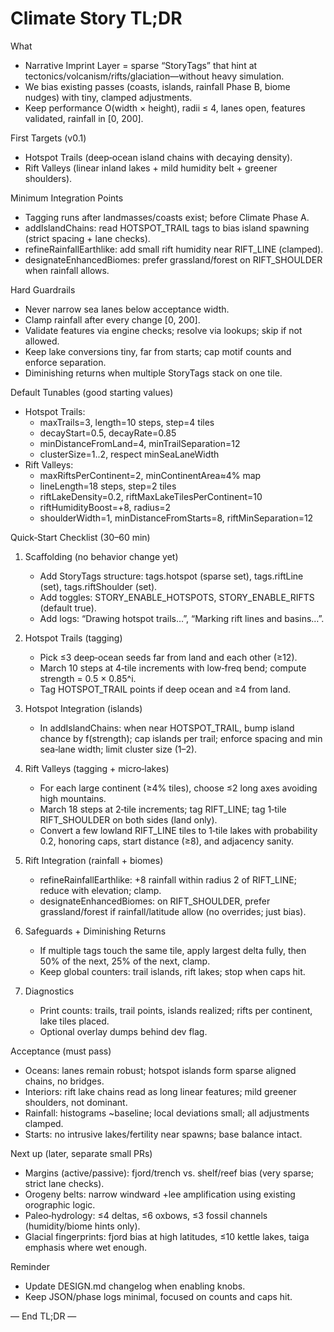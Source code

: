 # Climate Story TL;DR

What
- Narrative Imprint Layer = sparse “StoryTags” that hint at tectonics/volcanism/rifts/glaciation—without heavy simulation.
- We bias existing passes (coasts, islands, rainfall Phase B, biome nudges) with tiny, clamped adjustments.
- Keep performance O(width × height), radii ≤ 4, lanes open, features validated, rainfall in [0, 200].

First Targets (v0.1)
- Hotspot Trails (deep‑ocean island chains with decaying density).
- Rift Valleys (linear inland lakes + mild humidity belt + greener shoulders).

Minimum Integration Points
- Tagging runs after landmasses/coasts exist; before Climate Phase A.
- addIslandChains: read HOTSPOT_TRAIL tags to bias island spawning (strict spacing + lane checks).
- refineRainfallEarthlike: add small rift humidity near RIFT_LINE (clamped).
- designateEnhancedBiomes: prefer grassland/forest on RIFT_SHOULDER when rainfall allows.

Hard Guardrails
- Never narrow sea lanes below acceptance width.
- Clamp rainfall after every change [0, 200].
- Validate features via engine checks; resolve via lookups; skip if not allowed.
- Keep lake conversions tiny, far from starts; cap motif counts and enforce separation.
- Diminishing returns when multiple StoryTags stack on one tile.

Default Tunables (good starting values)
- Hotspot Trails:
  - maxTrails=3, length=10 steps, step=4 tiles
  - decayStart=0.5, decayRate=0.85
  - minDistanceFromLand=4, minTrailSeparation=12
  - clusterSize=1..2, respect minSeaLaneWidth
- Rift Valleys:
  - maxRiftsPerContinent=2, minContinentArea≈4% map
  - lineLength=18 steps, step=2 tiles
  - riftLakeDensity=0.2, riftMaxLakeTilesPerContinent=10
  - riftHumidityBoost=+8, radius=2
  - shoulderWidth=1, minDistanceFromStarts=8, riftMinSeparation=12

Quick‑Start Checklist (30–60 min)
1) Scaffolding (no behavior change yet)
   - Add StoryTags structure: tags.hotspot (sparse set), tags.riftLine (set), tags.riftShoulder (set).
   - Add toggles: STORY_ENABLE_HOTSPOTS, STORY_ENABLE_RIFTS (default true).
   - Add logs: “Drawing hotspot trails…”, “Marking rift lines and basins…”.

2) Hotspot Trails (tagging)
   - Pick ≤3 deep‑ocean seeds far from land and each other (≥12).
   - March 10 steps at 4‑tile increments with low‑freq bend; compute strength = 0.5 × 0.85^i.
   - Tag HOTSPOT_TRAIL points if deep ocean and ≥4 from land.

3) Hotspot Integration (islands)
   - In addIslandChains: when near HOTSPOT_TRAIL, bump island chance by f(strength); cap islands per trail; enforce spacing and min sea‑lane width; limit cluster size (1–2).

4) Rift Valleys (tagging + micro‑lakes)
   - For each large continent (≥4% tiles), choose ≤2 long axes avoiding high mountains.
   - March 18 steps at 2‑tile increments; tag RIFT_LINE; tag 1‑tile RIFT_SHOULDER on both sides (land only).
   - Convert a few lowland RIFT_LINE tiles to 1‑tile lakes with probability 0.2, honoring caps, start distance (≥8), and adjacency sanity.

5) Rift Integration (rainfall + biomes)
   - refineRainfallEarthlike: +8 rainfall within radius 2 of RIFT_LINE; reduce with elevation; clamp.
   - designateEnhancedBiomes: on RIFT_SHOULDER, prefer grassland/forest if rainfall/latitude allow (no overrides; just bias).

6) Safeguards + Diminishing Returns
   - If multiple tags touch the same tile, apply largest delta fully, then 50% of the next, 25% of the next, clamp.
   - Keep global counters: trail islands, rift lakes; stop when caps hit.

7) Diagnostics
   - Print counts: trails, trail points, islands realized; rifts per continent, lake tiles placed.
   - Optional overlay dumps behind dev flag.

Acceptance (must pass)
- Oceans: lanes remain robust; hotspot islands form sparse aligned chains, no bridges.
- Interiors: rift lake chains read as long linear features; mild greener shoulders, not dominant.
- Rainfall: histograms ~baseline; local deviations small; all adjustments clamped.
- Starts: no intrusive lakes/fertility near spawns; base balance intact.

Next up (later, separate small PRs)
- Margins (active/passive): fjord/trench vs. shelf/reef bias (very sparse; strict lane checks).
- Orogeny belts: narrow windward +lee amplification using existing orographic logic.
- Paleo‑hydrology: ≤4 deltas, ≤6 oxbows, ≤3 fossil channels (humidity/biome hints only).
- Glacial fingerprints: fjord bias at high latitudes, ≤10 kettle lakes, taiga emphasis where wet enough.

Reminder
- Update DESIGN.md changelog when enabling knobs.
- Keep JSON/phase logs minimal, focused on counts and caps hit.

— End TL;DR —